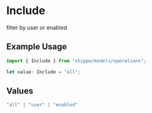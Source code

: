 # Include

filter by user or enabled

## Example Usage

```typescript
import { Include } from "shippo/models/operations";

let value: Include = "all";
```

## Values

```typescript
"all" | "user" | "enabled"
```